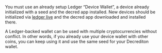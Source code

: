 You must use an already setup Ledger “Device Wallet”, a device already initialized with a seed and the decred app installed. New devices should be initialized via [ledger live](https://www.ledger.com/ledger-live/) and the decred app downloaded and installed there.

A Ledger-backed wallet can be used with multiple cryptocurrencies without conflict. In other words, if you already use your device wallet with other coins, you can keep using it and use the same seed for your Decrediton wallet.
